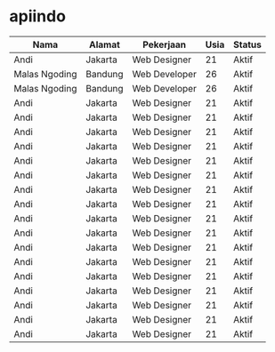 # apiindo

<!DOCTYPE html>
<html>
<head>
    <title>Tutorial PHP Datatables Dengan PHP Dan MySQL</title>
    <link rel="stylesheet" type="text/css" media="screen" href="https://cdn.datatables.net/1.10.19/css/jquery.dataTables.min.css">
    <script src="https://cdnjs.cloudflare.com/ajax/libs/jquery/3.3.1/jquery.min.js"></script>
    <script src="https://cdn.datatables.net/1.10.19/js/jquery.dataTables.min.js"></script>
</head>
<body>

<table id="tabel-data">
  <thead>
    <tr>			
      <th>Nama</th>
      <th>Alamat</th>
      <th>Pekerjaan</th>
      <th>Usia</th>
      <th>Status</th>
    </tr>
  </thead>
  <tbody>
    <tr>				
      <td>Andi</td>
      <td>Jakarta</td>
      <td>Web Designer</td>
      <td>21</td>
      <td>Aktif</td>
    </tr>
    <tr>				
      <td>Malas Ngoding</td>
      <td>Bandung</td>
      <td>Web Developer</td>
      <td>26</td>
      <td>Aktif</td>
    </tr>
    <tr>				
      <td>Malas Ngoding</td>
      <td>Bandung</td>
      <td>Web Developer</td>
      <td>26</td>
      <td>Aktif</td>
    </tr>
    <tr>				
      <td>Andi</td>
      <td>Jakarta</td>
      <td>Web Designer</td>
      <td>21</td>
      <td>Aktif</td>
    </tr>
    <tr>				
      <td>Andi</td>
      <td>Jakarta</td>
      <td>Web Designer</td>
      <td>21</td>
      <td>Aktif</td>
    </tr>
    <tr>				
      <td>Andi</td>
      <td>Jakarta</td>
      <td>Web Designer</td>
      <td>21</td>
      <td>Aktif</td>
    </tr>
    <tr>				
      <td>Andi</td>
      <td>Jakarta</td>
      <td>Web Designer</td>
      <td>21</td>
      <td>Aktif</td>
    </tr>
    <tr>				
      <td>Andi</td>
      <td>Jakarta</td>
      <td>Web Designer</td>
      <td>21</td>
      <td>Aktif</td>
    </tr>
    <tr>				
      <td>Andi</td>
      <td>Jakarta</td>
      <td>Web Designer</td>
      <td>21</td>
      <td>Aktif</td>
    </tr>
    <tr>				
      <td>Andi</td>
      <td>Jakarta</td>
      <td>Web Designer</td>
      <td>21</td>
      <td>Aktif</td>
    </tr>
    <tr>				
      <td>Andi</td>
      <td>Jakarta</td>
      <td>Web Designer</td>
      <td>21</td>
      <td>Aktif</td>
    </tr>
    <tr>				
      <td>Andi</td>
      <td>Jakarta</td>
      <td>Web Designer</td>
      <td>21</td>
      <td>Aktif</td>
    </tr>
    <tr>				
      <td>Andi</td>
      <td>Jakarta</td>
      <td>Web Designer</td>
      <td>21</td>
      <td>Aktif</td>
    </tr>
    <tr>				
      <td>Andi</td>
      <td>Jakarta</td>
      <td>Web Designer</td>
      <td>21</td>
      <td>Aktif</td>
    </tr>
    <tr>				
      <td>Andi</td>
      <td>Jakarta</td>
      <td>Web Designer</td>
      <td>21</td>
      <td>Aktif</td>
    </tr>
    <tr>				
      <td>Andi</td>
      <td>Jakarta</td>
      <td>Web Designer</td>
      <td>21</td>
      <td>Aktif</td>
    </tr>
    <tr>				
      <td>Andi</td>
      <td>Jakarta</td>
      <td>Web Designer</td>
      <td>21</td>
      <td>Aktif</td>
    </tr>
    <tr>				
      <td>Andi</td>
      <td>Jakarta</td>
      <td>Web Designer</td>
      <td>21</td>
      <td>Aktif</td>
    </tr>
    <tr>				
      <td>Andi</td>
      <td>Jakarta</td>
      <td>Web Designer</td>
      <td>21</td>
      <td>Aktif</td>
    </tr>
    <tr>				
      <td>Andi</td>
      <td>Jakarta</td>
      <td>Web Designer</td>
      <td>21</td>
      <td>Aktif</td>
    </tr>
  </tbody>

<script>
    var intervalID = setInterval(test(), 1000); // Will alert every second.
// clearInterval(intervalID); // Will clear the timer.

setTimeout(test(), 1000); // Will alert once, after a second.
setInterval(function(){ 
  fetchWithAsyncAwait('2022-04-22');
}, 2000);//run this thang every 2 seconds

function test(){
  console.log('Mulai !');
}

async function fetchWithAsyncAwait (id)  {
  try {
    let response = await fetch('https://api.pray.zone/v2/times/day.json?city=mecca&date=' + id)
    response = await response.json()
    console.log(response)
  } catch (error) {
    console.log('opps' + error)
  }
}

</script>

</table>
</body>
</html>
